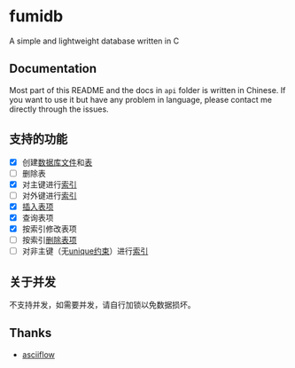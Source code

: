 # fumidb
A simple and lightweight database written in C

## Documentation
Most part of this README and the docs in `api` folder is written in Chinese. If you want to use it but have any problem in language, please contact me directly through the issues.

## 支持的功能
- [x] 创建[数据库文件](/api/dbfile.md#数据库文件格式)和[表](/api/dbfile.md#表)
- [ ] 删除表
- [x] 对主键进行[索引](/api/index.md)
- [ ] 对外键进行[索引](/api/index.md)
- [x] [插入表项](/api/table.md#表项的增加)
- [x] 查询表项
- [x] 按索引修改表项
- [ ] 按索引[删除表项](/api/table.md#表项的删除)
- [ ] 对非主键（无[unique约束](/api/types.md#类型修饰符)）进行[索引](/api/index.md)

## 关于并发
不支持并发，如需要并发，请自行加锁以免数据损坏。

## Thanks
- [asciiflow](https://asciiflow.com/)